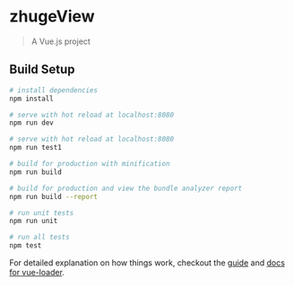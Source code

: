 # zhugeView

> A Vue.js project

## Build Setup

``` bash
# install dependencies
npm install

# serve with hot reload at localhost:8080
npm run dev

# serve with hot reload at localhost:8080
npm run test1

# build for production with minification
npm run build

# build for production and view the bundle analyzer report
npm run build --report

# run unit tests
npm run unit

# run all tests
npm test
```

For detailed explanation on how things work, checkout the [guide](http://vuejs-templates.github.io/webpack/) and [docs for vue-loader](http://vuejs.github.io/vue-loader).
